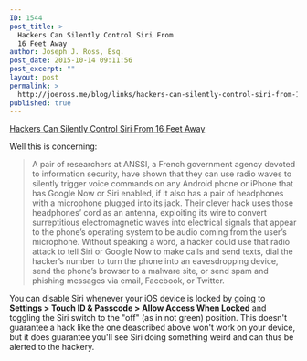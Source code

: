 ```yaml
---
ID: 1544
post_title: >
  Hackers Can Silently Control Siri From
  16 Feet Away
author: Joseph J. Ross, Esq.
post_date: 2015-10-14 09:11:56
post_excerpt: ""
layout: post
permalink: >
  http://joeross.me/blog/links/hackers-can-silently-control-siri-from-16-feet-away/
published: true
---
```

[Hackers Can Silently Control Siri From 16 Feet Away](http://www.wired.com/2015/10/this-radio-trick-silently-hacks-siri-from-16-feet-away/)

Well this is concerning:

> A pair of researchers at ANSSI, a French government agency devoted to information security, have shown that they can use radio waves to silently trigger voice commands on any Android phone or iPhone that has Google Now or Siri enabled, if it also has a pair of headphones with a microphone plugged into its jack. Their clever hack uses those headphones’ cord as an antenna, exploiting its wire to convert surreptitious electromagnetic waves into electrical signals that appear to the phone’s operating system to be audio coming from the user’s microphone. Without speaking a word, a hacker could use that radio attack to tell Siri or Google Now to make calls and send texts, dial the hacker’s number to turn the phone into an eavesdropping device, send the phone’s browser to a malware site, or send spam and phishing messages via email, Facebook, or Twitter.

You can disable Siri whenever your iOS device is locked by going to **Settings > Touch ID & Passcode > Allow Access When Locked** and toggling the Siri switch to the "off" (as in not green) position. This doesn't guarantee a hack like the one deascribed above won't work on your device, but it does guarantee you'll see Siri doing something weird and can thus be alerted to the hackery.